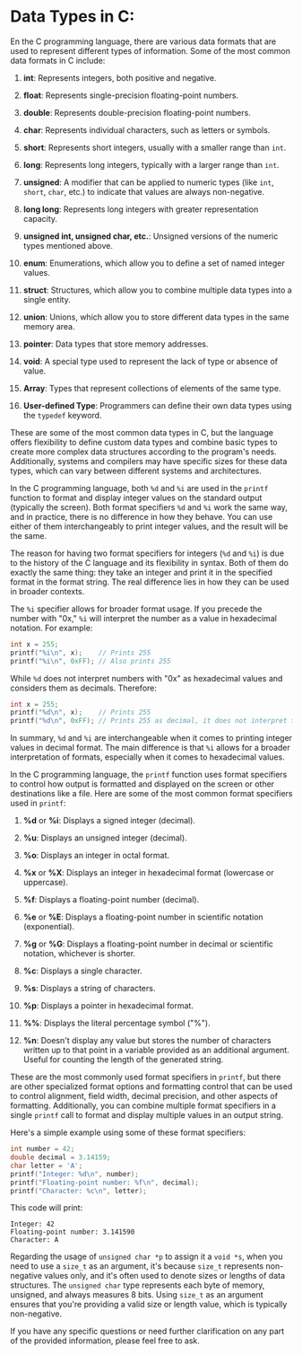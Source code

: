 # Data Types in C: 

En the C programming language, there are various data formats that are used to represent different types of information. Some of the most common data formats in C include:

1. **int**: Represents integers, both positive and negative.

2. **float**: Represents single-precision floating-point numbers.

3. **double**: Represents double-precision floating-point numbers.

4. **char**: Represents individual characters, such as letters or symbols.

5. **short**: Represents short integers, usually with a smaller range than `int`.

6. **long**: Represents long integers, typically with a larger range than `int`.

7. **unsigned**: A modifier that can be applied to numeric types (like `int`, `short`, `char`, etc.) to indicate that values are always non-negative.

8. **long long**: Represents long integers with greater representation capacity.

9. **unsigned int, unsigned char, etc.**: Unsigned versions of the numeric types mentioned above.

10. **enum**: Enumerations, which allow you to define a set of named integer values.

11. **struct**: Structures, which allow you to combine multiple data types into a single entity.

12. **union**: Unions, which allow you to store different data types in the same memory area.

13. **pointer**: Data types that store memory addresses.

14. **void**: A special type used to represent the lack of type or absence of value.

15. **Array**: Types that represent collections of elements of the same type.

16. **User-defined Type**: Programmers can define their own data types using the `typedef` keyword.

These are some of the most common data types in C, but the language offers flexibility to define custom data types and combine basic types to create more complex data structures according to the program's needs. Additionally, systems and compilers may have specific sizes for these data types, which can vary between different systems and architectures.

In the C programming language, both `%d` and `%i` are used in the `printf` function to format and display integer values on the standard output (typically the screen). Both format specifiers `%d` and `%i` work the same way, and in practice, there is no difference in how they behave. You can use either of them interchangeably to print integer values, and the result will be the same.

The reason for having two format specifiers for integers (`%d` and `%i`) is due to the history of the C language and its flexibility in syntax. Both of them do exactly the same thing: they take an integer and print it in the specified format in the format string. The real difference lies in how they can be used in broader contexts.

The `%i` specifier allows for broader format usage. If you precede the number with "0x," `%i` will interpret the number as a value in hexadecimal notation. For example:

```c
int x = 255;
printf("%i\n", x);    // Prints 255
printf("%i\n", 0xFF); // Also prints 255
```

While `%d` does not interpret numbers with "0x" as hexadecimal values and considers them as decimals. Therefore:

```c
int x = 255;
printf("%d\n", x);    // Prints 255
printf("%d\n", 0xFF); // Prints 255 as decimal, it does not interpret the 0x
```

In summary, `%d` and `%i` are interchangeable when it comes to printing integer values in decimal format. The main difference is that `%i` allows for a broader interpretation of formats, especially when it comes to hexadecimal values.

In the C programming language, the `printf` function uses format specifiers to control how output is formatted and displayed on the screen or other destinations like a file. Here are some of the most common format specifiers used in `printf`:

1. **%d** or **%i**: Displays a signed integer (decimal).

2. **%u**: Displays an unsigned integer (decimal).

3. **%o**: Displays an integer in octal format.

4. **%x** or **%X**: Displays an integer in hexadecimal format (lowercase or uppercase).

5. **%f**: Displays a floating-point number (decimal).

6. **%e** or **%E**: Displays a floating-point number in scientific notation (exponential).

7. **%g** or **%G**: Displays a floating-point number in decimal or scientific notation, whichever is shorter.

8. **%c**: Displays a single character.

9. **%s**: Displays a string of characters.

10. **%p**: Displays a pointer in hexadecimal format.

11. **%%**: Displays the literal percentage symbol ("%").

12. **%n**: Doesn't display any value but stores the number of characters written up to that point in a variable provided as an additional argument. Useful for counting the length of the generated string.

These are the most commonly used format specifiers in `printf`, but there are other specialized format options and formatting control that can be used to control alignment, field width, decimal precision, and other aspects of formatting. Additionally, you can combine multiple format specifiers in a single `printf` call to format and display multiple values in an output string.

Here's a simple example using some of these format specifiers:

```c
int number = 42;
double decimal = 3.14159;
char letter = 'A';
printf("Integer: %d\n", number);
printf("Floating-point number: %f\n", decimal);
printf("Character: %c\n", letter);
```

This code will print:

```
Integer: 42
Floating-point number: 3.141590
Character: A
```

Regarding the usage of `unsigned char *p` to assign it a `void *s`, when you need to use a `size_t` as an argument, it's because `size_t` represents non-negative values only, and it's often used to denote sizes or lengths of data structures. The `unsigned char` type represents each byte of memory, unsigned, and always measures 8 bits. Using `size_t` as an argument ensures that you're providing a valid size or length value, which is typically non-negative.

If you have any specific questions or need further clarification on any part of the provided information, please feel free to ask.

